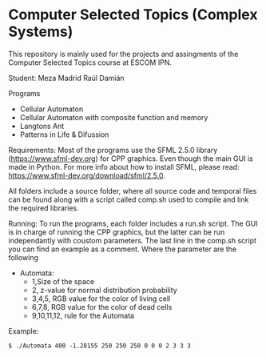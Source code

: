 # Computer Selected Topics (Complex Systems)

This repository is mainly used for the projects and assingments of the Computer Selected Topics course at ESCOM IPN. 

Student: Meza Madrid Raúl Damián 

Programs
* Cellular Automaton 
* Cellular Automaton with composite function and memory
* Langtons Ant
* Patterns in Life & Difussion

Requirements:
Most of the programs use the SFML 2.5.0 library  (https://www.sfml-dev.org) for CPP graphics. Even though the main GUI is made in Python. For more info about how to install SFML, please read: https://www.sfml-dev.org/download/sfml/2.5.0.

All folders include a source folder, where all source code and temporal files can be found along with a script called comp.sh used to compile and link the required libraries. 

Running: 
To run the programs, each folder includes a run.sh script. The GUI is in charge of running the CPP graphics, but the latter can be run independantly with coustom parameters. The last line in the comp.sh script you can find an example as a comment. Where the parameter are the following 

* Automata:
  * 1,Size of the space
  * 2, z-value for normal distribution probability
  * 3,4,5, RGB value for the color of living cell
  * 6,7,8, RGB value for the color of dead cells
  * 9,10,11,12, rule for the Automata 

Example:

`$ ./Automata 400 -1.28155 250 250 250 0 0 0 2 3 3 3`
